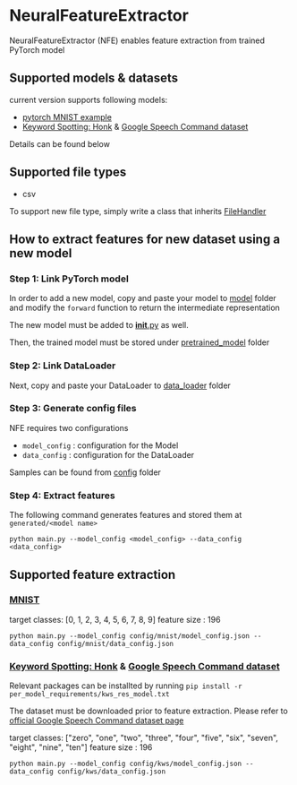 # NeuralFeatureExtractor

NeuralFeatureExtractor (NFE) enables feature extraction from trained PyTorch model


## Supported models & datasets

current version supports following models:
- [pytorch MNIST example](https://github.com/pytorch/examples/tree/master/mnist)
- [Keyword Spotting: Honk](https://github.com/castorini/honk) & [Google Speech Command dataset](https://ai.googleblog.com/2017/08/launching-speech-commands-dataset.html)

Details can be found below


## Supported file types
- csv

To support new file type, simply write a class that inherits [FileHandler](https://github.com/ljj7975/NeuralFeatureExtractor/blob/master/file_handler/file_handler.py)


## How to extract features for new dataset using a new model

### Step 1: Link PyTorch model

In order to add a new model, copy and paste your model to [model](https://github.com/ljj7975/NeuralFeatureExtractor/tree/master/model) folder and modify the `forward` function to return the intermediate representation

The new model must be added to [__init__.py](https://github.com/ljj7975/NeuralFeatureExtractor/blob/master/model/__init__.py) as well.

Then, the trained model must be stored under [pretrained_model](https://github.com/ljj7975/NeuralFeatureExtractor/tree/master/pretrained_model) folder

### Step 2: Link DataLoader

Next, copy and paste your DataLoader to [data_loader](https://github.com/ljj7975/NeuralFeatureExtractor/tree/master/data_loader) folder

### Step 3: Generate config files

NFE requires two configurations
- `model_config` : configuration for the Model
- `data_config` : configuration for the DataLoader

Samples can be found from [config](https://github.com/ljj7975/NeuralFeatureExtractor/tree/master/config) folder

### Step 4: Extract features

The following command generates features and stored them at `generated/<model name>`
```
python main.py --model_config <model_config> --data_config <data_config>
```

## Supported feature extraction

### [MNIST](https://github.com/pytorch/examples/tree/master/mnist)

target classes: [0, 1, 2, 3, 4, 5, 6, 7, 8, 9]
feature size : 196

```
python main.py --model_config config/mnist/model_config.json --data_config config/mnist/data_config.json
```


### [Keyword Spotting: Honk](https://github.com/castorini/honk) & [Google Speech Command dataset](https://ai.googleblog.com/2017/08/launching-speech-commands-dataset.html)

Relevant packages can be installted by running `pip install -r per_model_requirements/kws_res_model.txt`

The dataset must be downloaded prior to feature extraction.
Please refer to [official Google Speech Command dataset page](https://ai.googleblog.com/2017/08/launching-speech-commands-dataset.html)

target classes: ["zero", "one", "two", "three", "four", "five", "six", "seven", "eight", "nine", "ten"]
feature size : 196

```
python main.py --model_config config/kws/model_config.json --data_config config/kws/data_config.json
```

